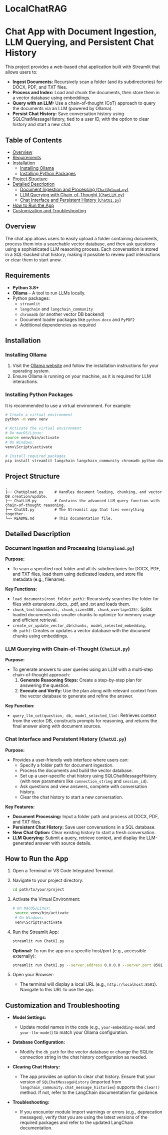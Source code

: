 # LocalChatRAG

# Chat App with Document Ingestion, LLM Querying, and Persistent Chat History

This project provides a web-based chat application built with Streamlit that allows users to:
- **Ingest Documents:** Recursively scan a folder (and its subdirectories) for DOCX, PDF, and TXT files.
- **Process and Index:** Load and chunk the documents, then store them in a vector database using embeddings.
- **Query with an LLM:** Use a chain-of-thought (CoT) approach to query the documents via an LLM (powered by Ollama).
- **Persist Chat History:** Save conversation history using SQLChatMessageHistory, tied to a user ID, with the option to clear history and start a new chat.

## Table of Contents

- [Overview](#overview)
- [Requirements](#requirements)
- [Installation](#installation)
  - [Installing Ollama](#installing-ollama)
  - [Installing Python Packages](#installing-python-packages)
- [Project Structure](#project-structure)
- [Detailed Description](#detailed-description)
  - [Document Ingestion and Processing (`ChatUpload.py`)](#document-ingestion-and-processing-chatuploadpy)
  - [LLM Querying with Chain-of-Thought (`ChatLLM.py`)](#llm-querying-with-chain-of-thought-chatllmpy)
  - [Chat Interface and Persistent History (`ChatUI.py`)](#chat-interface-and-persistent-history-apppy)
- [How to Run the App](#how-to-run-the-app)
- [Customization and Troubleshooting](#customization-and-troubleshooting)

## Overview

The chat app allows users to easily upload a folder containing documents, process them into a searchable vector database, and then ask questions using a sophisticated LLM reasoning process. Each conversation is stored in a SQL-backed chat history, making it possible to review past interactions or clear them to start anew.

## Requirements

- **Python 3.8+**
- **Ollama** – A tool to run LLMs locally.
- Python packages:
  - `streamlit`
  - `langchain` and `langchain_community`
  - `chromadb` (or another vector DB backend)
  - Document loader packages like `python-docx` and `PyPDF2`
  - Additional dependencies as required

## Installation

### Installing Ollama

1. Visit the [Ollama website](https://www.ollama.com) and follow the installation instructions for your operating system.
2. Ensure Ollama is running on your machine, as it is required for LLM interactions.

### Installing Python Packages

It is recommended to use a virtual environment. For example:

```bash
# Create a virtual environment
python -m venv venv

# Activate the virtual environment
# On macOS/Linux:
source venv/bin/activate
# On Windows:
venv\Scripts\activate

# Install required packages
pip install streamlit langchain langchain_community chromadb python-docx PyPDF2
```

## Project Structure

```
.
├── ChatUpload.py     # Handles document loading, chunking, and vector DB creation/update.
├── ChatLLM.py        # Contains the advanced LLM query function with chain-of-thought reasoning.
├── ChatUI.py         # The Streamlit app that ties everything together.
└── README.md         # This documentation file.
```

## Detailed Description

### Document Ingestion and Processing (`ChatUpload.py`)

**Purpose:**
- To scan a specified root folder and all its subdirectories for DOCX, PDF, and TXT files, load them using dedicated loaders, and store file metadata (e.g., filename).

**Key Functions:**
- `load_documents(root_folder_path)`: Recursively searches the folder for files with extensions .docx, .pdf, and .txt and loads them.
- `chunk_text(documents, chunk_size=300, chunk_overlap=125)`: Splits loaded documents into smaller chunks to optimize for memory usage and efficient retrieval.
- `create_or_update_vector_db(chunks, model_selected_embedding, db_path)`: Creates or updates a vector database with the document chunks using embeddings.

### LLM Querying with Chain-of-Thought (`ChatLLM.py`)

**Purpose:**
- To generate answers to user queries using an LLM with a multi-step chain-of-thought approach:
  1. **Generate Reasoning Steps:** Create a step-by-step plan for answering the question.
  2. **Execute and Verify:** Use the plan along with relevant context from the vector database to generate and refine the answer.

**Key Function:**
- `query_llm_cot(question, db, model_selected_llm)`: Retrieves context from the vector DB, constructs prompts for reasoning, and returns the final answer along with document sources.

### Chat Interface and Persistent History (`ChatUI.py`)

**Purpose:**
- Provides a user-friendly web interface where users can:
  - Specify a folder path for document ingestion.
  - Process the documents and build the vector database.
  - Set up a user-specific chat history using SQLChatMessageHistory (with new parameters like `connection_string` and `session_id`).
  - Ask questions and view answers, complete with conversation history.
  - Clear the chat history to start a new conversation.

**Key Features:**
- **Document Processing:** Input a folder path and process all DOCX, PDF, and TXT files.
- **Persistent Chat History:** Save user conversations in a SQL database.
- **New Chat Option:** Clear existing history to start a fresh conversation.
- **LLM Querying:** Submit a query, retrieve context, and display the LLM-generated answer with source details.

## How to Run the App

1. Open a Terminal or VS Code Integrated Terminal.
2. Navigate to your project directory:
   ```bash
   cd path/to/your/project
   ```
3. Activate the Virtual Environment:
   ```bash
   # On macOS/Linux:
    source venv/bin/activate
    # On Windows:
    venv\Scripts\activate
   ``` 
4. Run the Streamlit App:
   ```bash
   streamlit run ChatUI.py
   ```
   
   **Optional:** To run the app on a specific host/port (e.g., accessible externally):
   ```bash
   streamlit run ChatUI.py --server.address 0.0.0.0 --server.port 8501
   ```
5. Open your Browser:
   - The terminal will display a local URL (e.g., `http://localhost:8501`). Navigate to this URL to use the app.

## Customization and Troubleshooting

- **Model Settings:**
  - Update model names in the code (e.g., `your-embedding-model` and `your-llm-model`) to match your Ollama configuration.

- **Database Configuration:**
  - Modify the `db_path` for the vector database or change the SQLite connection string in the chat history configuration as needed.

- **Clearing Chat History:**
  - The app provides an option to clear chat history. Ensure that your version of `SQLChatMessageHistory` (imported from `langchain_community.chat_message_histories`) supports the `clear()` method. If not, refer to the LangChain documentation for guidance.

- **Troubleshooting:**
  - If you encounter module import warnings or errors (e.g., deprecation messages), verify that you are using the latest versions of the required packages and refer to the updated LangChain documentation.
